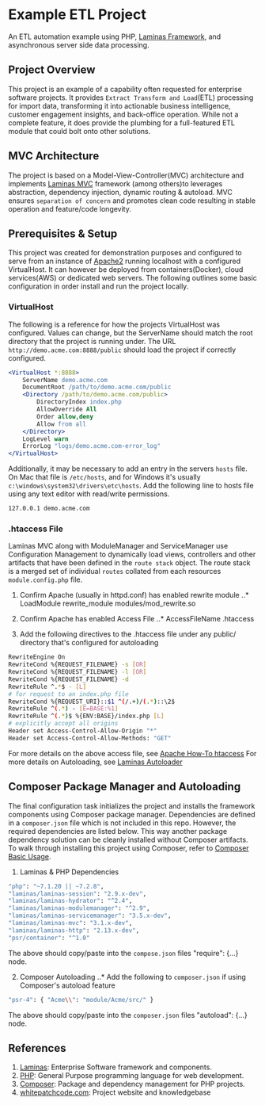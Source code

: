 # Example ETL Project

An ETL automation example using PHP, [Laminas Framework](https://getlaminas.org/), and asynchronous server side data processing.

## Project Overview

This project is an example of a capability often requested for enterprise software projects.  It provides `Extract Transform and Load`(ETL) processing for import data, transforming it into actionable business intelligence, customer engagement insights, and back-office operation. While not a complete feature, it does provide the plumbing for a full-featured ETL module that could bolt onto other solutions.

## MVC Architecture

The project is based on a Model-View-Controller(MVC) architecture and implements [Laminas MVC](https://docs.laminas.dev/mvc/) framework (among others)to leverages abstraction, dependency injection, dynamic routing & autoload. MVC ensures `separation of concern` and promotes clean code resulting in stable operation and feature/code longevity.

## Prerequisites & Setup

This project was created for demonstration purposes and configured to serve from an instance of [Apache2](https://httpd.apache.org/) running localhost with a configured VirtualHost.  It can however be deployed from containers(Docker), cloud services(AWS) or dedicated web servers.  The following outlines some basic configuration in order install and run the project locally.

### VirtualHost

The following is a reference for how the projects VirtualHost was configured.  Values can change, but the ServerName should match the root directory that the project is running under.  The URL `http://demo.acme.com:8888/public` should load the project if correctly configured.

```apache
<VirtualHost *:8888>
    ServerName demo.acme.com
    DocumentRoot /path/to/demo.acme.com/public
    <Directory /path/to/demo.acme.com/public>
        DirectoryIndex index.php
        AllowOverride All
        Order allow,deny
        Allow from all
    </Directory>
    LogLevel warn
    ErrorLog "logs/demo.acme.com-error_log"
</VirtualHost>
```

Additionally, it may be necessary to add an entry in the servers `hosts` file. On Mac that file is `/etc/hosts`, and for Windows it's usually `c:\windows\system32\drivers\etc\hosts`. Add the following line to hosts file using any text editor with read/write permissions.

```bash
127.0.0.1 demo.acme.com
```

### .htaccess File

Laminas MVC along with ModuleManager and ServiceManager use Configuration Management to dynamically load views, controllers and other artifacts that have been defined in the `route stack` object. The route stack is a merged set of individual `routes` collated from each resources `module.config.php` file. 

1. Confirm Apache (usually in httpd.conf) has enabled rewrite module
..* LoadModule rewrite_module modules/mod_rewrite.so

2. Confirm Apache has enabled Access File
..* AccessFileName .htaccess

3. Add the following directives to the .htaccess file under any public/ directory that's configured for autoloading

```bash
RewriteEngine On
RewriteCond %{REQUEST_FILENAME} -s [OR]
RewriteCond %{REQUEST_FILENAME} -l [OR]
RewriteCond %{REQUEST_FILENAME} -d
RewriteRule ^.*$ - [L]
# for request to an index.php file
RewriteCond %{REQUEST_URI}::$1 ^(/.+)/(.*)::\2$
RewriteRule ^(.*) - [E=BASE:%1]
RewriteRule ^(.*)$ %{ENV:BASE}/index.php [L]
# explicitly accept all origins
Header set Access-Control-Allow-Origin "*"
Header set Access-Control-Allow-Methods: "GET"
```

For more details on the above access file, see [Apache How-To htaccess](https://httpd.apache.org/docs/current/howto/htaccess.html)
For more details on Autoloading, see [Laminas Autoloader](https://docs.laminas.dev/laminas-modulemanager/module-autoloader/)


## Composer Package Manager and Autoloading

The final configuration task initializes the project and installs the framework components using Composer package manager. Dependencies are defined in a `composer.json` file which is not included in this repo. However, the required dependencies are listed below. This way another package dependency solution can be cleanly installed without Composer artifacts.  To walk through installing this project using Composer, refer to [Composer Basic Usage](https://getcomposer.org/doc/01-basic-usage.md).

1. Laminas & PHP Dependencies

```bash
"php": "~7.1.20 || ~7.2.8",
"laminas/laminas-session": "2.9.x-dev",
"laminas/laminas-hydrator": "^2.4",
"laminas/laminas-modulemanager": "^2.9",
"laminas/laminas-servicemanager": "3.5.x-dev",
"laminas/laminas-mvc": "3.1.x-dev",
"laminas/laminas-http": "2.13.x-dev",
"psr/container": "^1.0"
```

The above should copy/paste into the `compose.json` files "require": {...} node.

2. Composer Autoloading
..* Add the following to `composer.json` if using Composer's autoload feature

```bash
"psr-4": { "Acme\\": "module/Acme/src/" }
```

The above should copy/paste into the `composer.json` files "autoload": {...} node.


## References

1. [Laminas](https://getlaminas.org/): Enterprise Software framework and components.
2. [PHP](https:php.net): General Purpose programming language for web development.
3. [Composer](https://getcomposer.org/): Package and dependency management for PHP projects.
4. [whitepatchcode.com](whitepatchcode.com): Project website and knowledgebase











